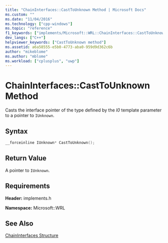 ```yaml
---
title: "ChainInterfaces::CastToUnknown Method | Microsoft Docs"
ms.custom: ""
ms.date: "11/04/2016"
ms.technology: ["cpp-windows"]
ms.topic: "reference"
f1_keywords: ["implements/Microsoft::WRL::ChainInterfaces::CastToUnknown"]
dev_langs: ["C++"]
helpviewer_keywords: ["CastToUnknown method"]
ms.assetid: a6a58555-e5b0-4773-aba0-959d9d362c6b
author: "mikeblome"
ms.author: "mblome"
ms.workload: ["cplusplus", "uwp"]
---
```

# ChainInterfaces::CastToUnknown Method
Casts the interface pointer of the type defined by the *I0* template parameter to a pointer to `IUnknown`.  
  
## Syntax  
  
```cpp  
__forceinline IUnknown* CastToUnknown();  
```  
  
## Return Value  
 A pointer to `IUnknown`.  
  
## Requirements  
 **Header:** implements.h  
  
 **Namespace:** Microsoft::WRL  
  
## See Also  
 [ChainInterfaces Structure](../windows/chaininterfaces-structure.md)